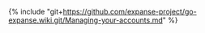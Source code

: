 {% include "git+https://github.com/expanse-project/go-expanse.wiki.git/Managing-your-accounts.md" %}